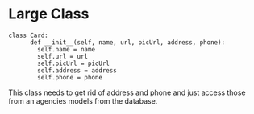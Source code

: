 # Large Class

```{programming language}
class Card:
      def __init__(self, name, url, picUrl, address, phone):
        self.name = name
        self.url = url
        self.picUrl = picUrl
        self.address = address
        self.phone = phone
```

This class needs to get rid of address and phone and just access those from an agencies models from the database.